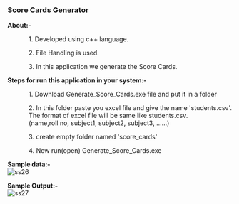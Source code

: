 <h3>Score Cards Generator</h3>
<p>
<b>About:- </b></br>
<ul>
<ol>1. Developed using c++ language.</ol>
<ol>2. File Handling is used.</ol>
<ol>3. In this application we generate the Score Cards.</ol>
</ul>
</p>
<p>
<b>Steps for run this application in your system:-</b></br>
<ul>
<ol>1. Download Generate_Score_Cards.exe file and put it in a folder</ol>
<ol>2. In this folder paste you excel file and give the name 'students.csv'. The format of excel file will be same like students.csv. </br>
(name,roll no, subject1, subject2, subject3, ......)</ol>
<ol>3. create empty folder named 'score_cards'</ol>
<ol>4. Now run(open) Generate_Score_Cards.exe</ol>
</ul>

<b>Sample data:- </b></br>
![ss26](https://user-images.githubusercontent.com/69786385/155090787-f560e922-4361-4182-b840-b691e4b2c834.PNG)

<b>Sample Output:- </b></br>
![ss27](https://user-images.githubusercontent.com/69786385/155091027-0acaf314-606d-4722-bb9c-a0276e044848.PNG)
</p>


